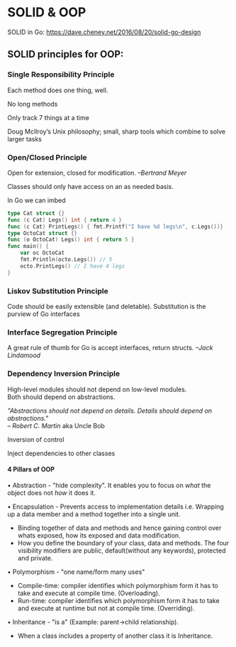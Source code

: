 # SOLID & OOP

SOLID in Go: https://dave.cheney.net/2016/08/20/solid-go-design

## SOLID principles for OOP:

### Single Responsibility Principle

Each method does one thing, well.

No long methods

Only track 7 things at a time

Doug McIlroy’s Unix philosophy; small, sharp tools which combine to solve larger tasks

### Open/Closed Principle
Open for extension, closed for modification. _–Bertrand Meyer_

Classes should only have access on an as needed basis.

In Go we can imbed

```go
type Cat struct {}
func (c Cat) Legs() int { return 4 }
func (c Cat) PrintLegs() { fmt.Printf("I have %d legs\n", c.Legs())}
type OctoCat struct {}
func (o OctoCat) Legs() int { return 5 }
func main() {
	var oc OctoCat
	fmt.Println(octo.Legs()) // 5
	octo.PrintLegs() // I have 4 legs
}
```


### Liskov Substitution Principle
Code should be easily extensible (and deletable).
Substitution is the purview of Go interfaces

### Interface Segregation Principle

A great rule of thumb for Go is accept interfaces, return structs. _–Jack Lindamood_


### Dependency Inversion Principle

High-level modules should not depend on low-level modules. \
Both should depend on abstractions.

_"Abstractions should not depend on details. Details should depend on abstractions."_ \
_– Robert C. Martin_ aka Uncle Bob

Inversion of control

Inject dependencies to other classes

#### 4 Pillars of OOP

• Abstraction - "hide complexity". It enables you to focus on _what_ the object does not _how_ it does it.

• Encapsulation - Prevents access to implementation details i.e. Wrapping up a data member and a method together into a single unit. 
- Binding together of data and methods and hence gaining control over whats exposed, how its exposed and data modification.
- How you define the boundary of your class, data and methods. The four visibility modifiers are public, default(without any keywords), protected and private.

• Polymorphism - "one name/form many uses"
- Compile-time: compiler identifies which polymorphism form it has to take and execute at compile time. (Overloading).
- Run-time: compiler identifies which polymorphism form it has to take and execute at runtime but not at compile time. (Overriding).

• Inheritance - "is a" (Example: parent->child relationship). 
- When a class includes a property of another class it is Inheritance.
